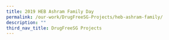 ```yaml
---
title: 2019 HEB Ashram Family Day
permalink: /our-work/DrugFreeSG-Projects/heb-ashram-family/
description: ""
third_nav_title: DrugFreeSG Projects
---
```

